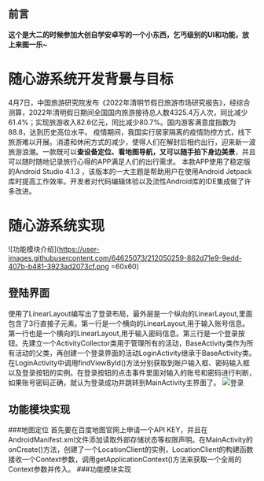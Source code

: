 ## 前言
**这个是大二的时候参加大创自学安卓写的一个小东西，乞丐级别的UI和功能，放上来图一乐~**

# 随心游系统开发背景与目标
4月7日，中国旅游研究院发布《2022年清明节假日旅游市场研究报告》，经综合测算，2022年清明假日期间全国国内旅游接待总人数4325.4万人次，同比减少61.4%；实现旅游收入82.6亿元，同比减少80.7%。国内游客满意度指数为88.8，达到历史高位水平。
疫情期间，我国实行居家隔离的疫情防控方式，线下旅游难以开展。消遣和休闲方式的减少，使得人们在解封后相约出行，迎来新一波旅游浪潮。一款既可以**查设备定位、看地图导航，又可以随手拍下身边美景**，并且可以随时随地记录旅行心得的APP满足人们的出行需求。
本款APP使用了稳定版的Android Studio 4.1.3 ，该版本的一大主题是帮助用户在使用Android Jetpack库时提高工作效率。开发者对代码编辑体验以及流性Android库的IDE集成做了许多改进。
# 随心游系统实现
![功能模块介绍](https://user-images.githubusercontent.com/64625073/212050259-862d71e9-9edd-407b-b481-3923ad2073cf.png =60x60)
## 登陆界面
使用了LinearLayout编写出了登录布局，最外层是一个纵向的LinearLayout,里面包含了3行直接子元素。第一行是一个横向的LinearLayout,用于输入账号信息。第一行也是一个横向的LinearLayout,用于输入密码信息。第三行是一个登录按钮。先建立一个ActivityCollector类用于管理所有的活动，BaseActivity类作为所有活动的父类，再创建一个登录界面的活动LoginActivity继承于BaseActivity类。在LoginActivity中调用findViewById()方法分别获取到账户输入框、密码输入框以及登录按钮的实例。在登录按钮的点击事件里面对输入的账号和密码进行判断，如果账号密码正确，就认为登录成功并跳转到MainActivity主界面了。
![登录](https://user-images.githubusercontent.com/64625073/212049944-96467d94-eaff-4807-adc4-f1ce35205a6e.jpg)
## 功能模块实现
###地图定位
首先要在百度地图官网上申请一个API KEY，并且在AndroidManifest.xml文件添加读取外部存储状态等权限声明。在MainActivity的onCreate()方法，创建了一个LocationClient的实例，LocationClient的构建函数接收一个Context参数，调用getApplicationContext()方法来获取一个全局的Context参数并传入。
###功能模块实现
